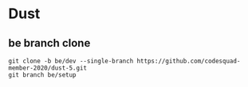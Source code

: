 # Dust

## be branch clone

```shell script
git clone -b be/dev --single-branch https://github.com/codesquad-member-2020/dust-5.git
git branch be/setup
```

